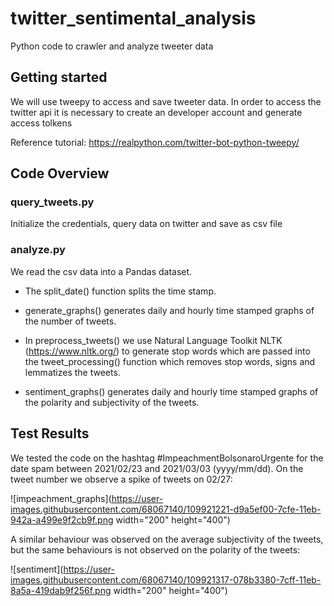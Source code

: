# twitter_sentimental_analysis

Python code to crawler and analyze tweeter data

## Getting started
 We will use tweepy to access and save tweeter data. In order to access the twitter api it is necessary to create an developer account and generate access tolkens
 
 Reference tutorial:
 https://realpython.com/twitter-bot-python-tweepy/
## Code Overview

### query_tweets.py
Initialize the credentials, query data on twitter and save as csv file

### analyze.py
We read the csv data into a Pandas dataset.

- The split_date() function splits the time stamp.

- generate_graphs() generates daily and hourly time stamped graphs of the number of tweets.

- In preprocess_tweets() we use Natural Language Toolkit NLTK (https://www.nltk.org/) to generate stop words which are passed into the tweet_processing() function which removes stop words, signs and lemmatizes the tweets.

- sentiment_graphs() generates daily and hourly time stamped graphs of the polarity and subjectivity of the tweets.

## Test Results
We tested the code on the hashtag #ImpeachmentBolsonaroUrgente for the date spam between 2021/02/23 and 2021/03/03 (yyyy/mm/dd).
On the tweet number we observe a spike of tweets on 02/27:

![impeachment_graphs](https://user-images.githubusercontent.com/68067140/109921221-d9a5ef00-7cfe-11eb-942a-a499e9f2cb9f.png width="200" height="400")

A similar behaviour was observed on the average subjectivity of the tweets, but the same behaviours is not observed on the polarity of the tweets:

![sentiment](https://user-images.githubusercontent.com/68067140/109921317-078b3380-7cff-11eb-8a5a-419dab9f256f.png width="200" height="400")

